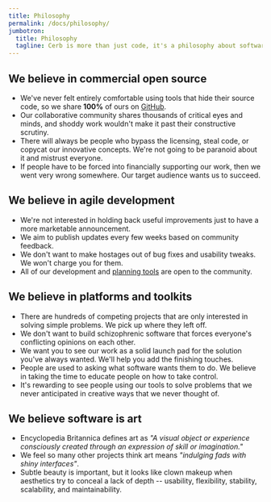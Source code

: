 ```yaml
---
title: Philosophy
permalink: /docs/philosophy/
jumbotron:
  title: Philosophy
  tagline: Cerb is more than just code, it's a philosophy about software development.
---
```


## We believe in commercial open source

-  We've never felt entirely comfortable using tools that hide their source code, so we share __100%__ of ours on [GitHub](http://github.com/cerb/cerb-release).
- Our collaborative community shares thousands of critical eyes and minds, and shoddy work wouldn't make it past their constructive scrutiny. 
-  There will always be people who bypass the licensing, steal code, or copycat our innovative concepts. We're not going to be paranoid about it and mistrust everyone.
- If people have to be forced into financially supporting our work, then we went very wrong somewhere.  Our target audience wants us to succeed.

## We believe in agile development

-  We're not interested in holding back useful improvements just to have a more marketable announcement.
-  We aim to publish updates every few weeks based on community feedback.
-  We don't want to make hostages out of bug fixes and usability tweaks.  We won't charge you for them.
-  All of our development and [planning tools](https://github.com/jstanden/cerb/issues) are open to the community.

## We believe in platforms and toolkits

-  There are hundreds of competing projects that are only interested in solving simple problems. We pick up where they left off.
-  We don't want to build schizophrenic software that forces everyone's conflicting opinions on each other.
-  We want you to see our work as a solid launch pad for the solution you've always wanted. We'll help you add the finishing touches.
-  People are used to asking what software wants them to do. We believe in taking the time to educate people on how to take control.
- It's rewarding to see people using our tools to solve problems that we never anticipated in creative ways that we never thought of.

## We believe software is art

-  Encyclopedia Britannica defines art as *"A visual object or experience consciously created through an expression of skill or imagination."*
-  We feel so many other projects think art means *"indulging fads with shiny interfaces"*.
-  Subtle beauty is important, but it looks like clown makeup when aesthetics try to conceal a lack of depth --  usability, flexibility, stability, scalability, and maintainability.